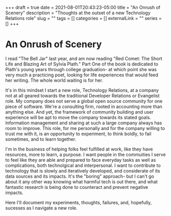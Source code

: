 +++ 
draft = true
date = 2021-08-01T20:43:23-05:00
title = "An Onrush of Scenery"
description = "Thoughts at the outset of a new Technology Relations role"
slug = "" 
tags = []
categories = []
externalLink = ""
series = []
+++

# An Onrush of Scenery

I read "The Bell Jar" last year, and am now reading "Red Comet: The Short Life and Blazing Art of Sylvia Plath." Part One of the book is dedicated to Plath's young years through college graduation- at which point she was very much a practicing poet, looking for life experiences that would feed her writing. The whole world waiting is for her.

It's in this mindset I start a new role, Technology Relations, at a company not at all geared towards the traditional Developer Relations or Evangelist role. My company does not serve a global open source community for one piece of software. We're a consulting firm, rooted in accounting more than anything else. And yet, the framework of community building and user experience will be apt to move the company towards its stated goals. Information management and sharing at such a large company always has room to improve. This role, for me personally and for the company willing to trust me with it, is an opportunity to experiment, to think boldly, to fail sometimes, and to learn together.

I'm in the business of helping folks feel fulfilled at work, like they have resources, more to learn, a purpose. I want people in the commuities I serve to feel like they are able and prepared to face everyday tasks as well as complications, both technolgical and interpersonal. I want to contribute to technology that is slowly and iteratively developed, and considerate of its data sources and its impacts. It's the "boring" approach- but I can't go about it any other way knowing what harmful tech is out there, and what fantastic research is being done to counteract and prevent negative impacts.

Here I'll document my experiments, thoughts, failures, and, hopefully, sucesses as I navigate a new role.
